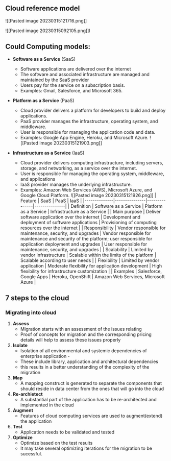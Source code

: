 
## Cloud reference model
![[Pasted image 20230315121716.png]]

![[Pasted image 20230315092105.png]]l
## Could Computing models:
 - **Software as a Service** (SaaS) 
	 - Software applications are delivered over the internet
	 - The software and associated infrastructure are managed and maintained by the SaaS provider
	 - Users pay for the service on a subscription basis.
	 - Examples: Gmail, Salesforce, and Microsoft 365.
 - **Platform as a Service** (PaaS)
	 - Cloud provider delivers a platform for developers to build and deploy applications.
	 - PaaS provider manages the infrastructure, operating system, and middleware.
	 - User is responsible for managing the application code and data.
	 - Examples: Google App Engine, Heroku, and Microsoft Azure.
	 ![[Pasted image 20230315121903.png]]
	 
 - **Infrastructure as a Service** (IaaS)
	 - Cloud provider delivers computing infrastructure, including servers, storage, and networking, as a service over the internet.
	 - User is responsible for managing the operating system, middleware, and applications
	 - IaaS provider manages the underlying infrastructure.
	 - Examples: Amazon Web Services (AWS), Microsoft Azure, and Google Cloud Platform.
![[Pasted image 20230315121926.png]]
| Feature      | SaaS          | PaaS          | IaaS          |
|--------------|---------------|---------------|---------------|
| Definition   | Software as a Service | Platform as a Service | Infrastructure as a Service |
| Main purpose | Deliver software application over the internet | Development and deployment of software applications | Provisioning of computing resources over the internet |
| Responsibility | Vendor responsible for maintenance, security, and upgrades | Vendor responsible for maintenance and security of the platform; user responsible for application deployment and upgrades | User responsible for maintenance, security, and upgrades |
| Scalability  | Limited by vendor infrastructure | Scalable within the limits of the platform | Scalable according to user needs |
| Flexibility  | Limited by vendor application | Moderate flexibility for application development | High flexibility for infrastructure customization |
| Examples     | Salesforce, Google Apps | Heroku, OpenShift | Amazon Web Services, Microsoft Azure |


## 7 steps to the cloud
### Migrating into cloud

 1. **Assess**
	  - Migration starts with an assessment of the issues relating  
	  - Proof of concepts for migration and the corresponding pricing details will help to assess these issues properly 
 2. **Isolate**
	 - Isolation of all environmental and systemic dependencies of enterprise application - 
	 - These include library, application and architectural dependencies 
	 - this results in a better understanding of the complexity of the migration 
 3. **Map**
	 - A mapping construct is generated to separate the components that should reside in data center from the ones that will go into the cloud
 4. **Re-archietect**
	 - A substantial part of the application has to be re-architected and implemented in the cloud
 5. **Augment**
	  - Features of cloud computing services are used to augment(extend) the application
 6. **Test**
	  - Application needs to be validated and tested
 7. **Optimize**
	  - Optimize based on the test results
	  - It may take several optimizing iterations for the migration to be sucessful.